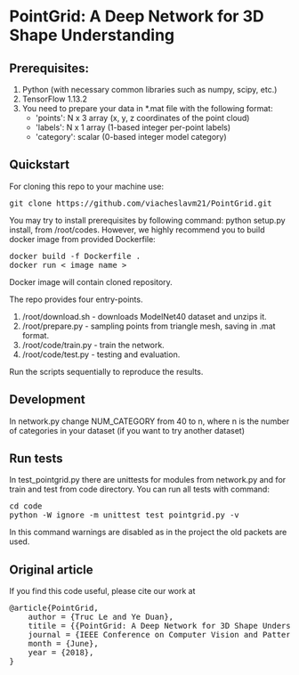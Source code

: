 # PointGrid: A Deep Network for 3D Shape Understanding

## Prerequisites:
1. Python (with necessary common libraries such as numpy, scipy, etc.)
2. TensorFlow 1.13.2
3. You need to prepare your data in *.mat file with the following format:
	- 'points': N x 3 array (x, y, z coordinates of the point cloud)
	- 'labels': N x 1 array (1-based integer per-point labels)
	- 'category': scalar (0-based integer model category)

## Quickstart
For cloning this repo to your machine use:
<pre>
git clone https://github.com/viacheslavm21/PointGrid.git
</pre>

You may try to install prerequisites by following command: python setup.py install, from /root/codes.
However, we highly recommend you to build docker image from provided Dockerfile:
<pre>
docker build -f Dockerfile .
docker run < image name >
</pre>

Docker image will contain cloned repository.

The repo provides four entry-points.
1. /root/download.sh - downloads ModelNet40 dataset and unzips it.
2. /root/prepare.py - sampling points from triangle mesh, saving in .mat format.
3. /root/code/train.py - train the network.
4. /root/code/test.py - testing and evaluation. 

Run the scripts sequentially to reproduce the results.

## Development 

In network.py change NUM_CATEGORY from 40 to n, where n is the number of categories in your dataset (if you want to try another dataset)

## Run tests

In test_pointgrid.py there are unittests for modules from network.py and for train and test from code directory. You can run all tests with command:
<pre>
cd code
python -W ignore -m unittest test_pointgrid.py -v
</pre>
In this command warnings are disabled as in the project the old packets are used.

## Original article 

If you find this code useful, please cite our work at <br />
<pre>
@article{PointGrid,
	author = {Truc Le and Ye Duan},
	titile = {{PointGrid: A Deep Network for 3D Shape Understanding}},
	journal = {IEEE Conference on Computer Vision and Pattern Recognition (CVPR)},
	month = {June},
	year = {2018},
}
</pre>
